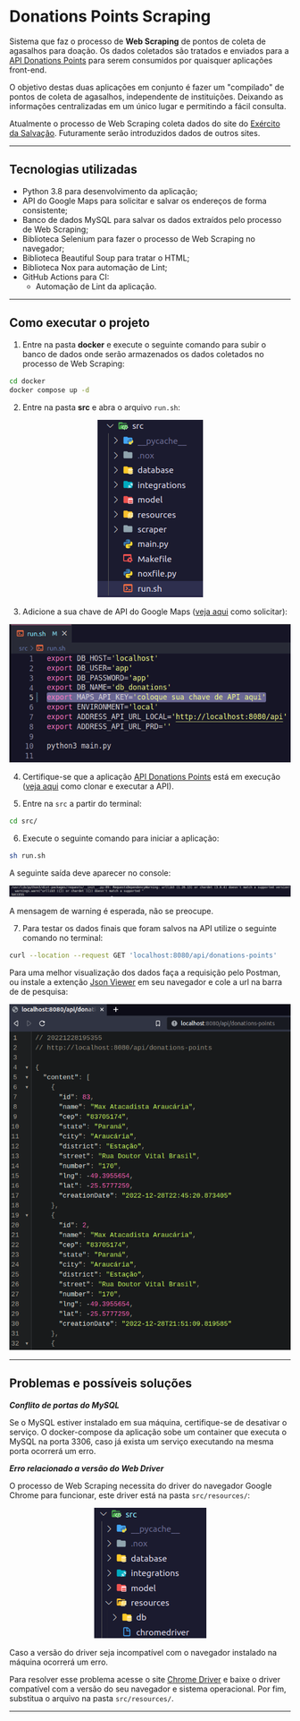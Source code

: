 # Donations Points Scraping

Sistema que faz o processo de **Web Scraping** de pontos de coleta de agasalhos para doação. Os dados coletados são tratados e enviados para a [API Donations Points](https://github.com/PedroHPAlmeida/fatec-tg-api-donations-points) para serem consumidos por quaisquer aplicações front-end.

O objetivo destas duas aplicações em conjunto é fazer um "compilado" de pontos de coleta de agasalhos, independente de instituições. Deixando as informações centralizadas em um único lugar e permitindo a fácil consulta.

Atualmente o processo de Web Scraping coleta dados do site do [Exército da Salvação](https://www.exercitodoacoes.org.br/doacoes/pontos-de-coleta/). Futuramente serão introduzidos dados de outros sites.

______
## Tecnologias utilizadas

* Python 3.8 para desenvolvimento da aplicação;
* API do Google Maps para solicitar e salvar os endereços de forma consistente;
* Banco de dados MySQL para salvar os dados extraídos pelo processo de Web Scraping;
* Biblioteca Selenium para fazer o processo de Web Scraping no navegador;
* Biblioteca Beautiful Soup para tratar o HTML;
* Biblioteca Nox para automação de Lint;
* GitHub Actions para CI:
    - Automação de Lint da aplicação.

______
## Como executar o projeto

1. Entre na pasta **docker** e execute o seguinte comando para subir o banco de dados onde serão armazenados os dados coletados no processo de Web Scraping:

```bash
cd docker
docker compose up -d
```

2. Entre na pasta **src** e abra o arquivo ```run.sh```:

<div align="center">

![Arquivo rn.sh](img/run-sh.png)

</div>

3. Adicione a sua chave de API do Google Maps ([veja aqui](https://developers.google.com/maps/documentation/javascript/get-api-key) como solicitar):

<div align="center">

![Arquivo rn.sh](img/maps-key.png)

</div>

4. Certifique-se que a aplicação [API Donations Points](https://github.com/PedroHPAlmeida/fatec-tg-api-donations-points) está em execução ([veja aqui](https://github.com/PedroHPAlmeida/fatec-tg-api-donations-points/blob/master/README.md) como clonar e executar a API).

5. Entre na ```src``` a partir do terminal:

```bash
cd src/
```

6. Execute o seguinte comando para iniciar a aplicação:
```bash
sh run.sh
```

A seguinte saída deve aparecer no console:

![Arquivo run.sh](img/success.png)

A mensagem de warning é esperada, não se preocupe.

7. Para testar os dados finais que foram salvos na API utilize o seguinte comando no terminal:

```bash
curl --location --request GET 'localhost:8080/api/donations-points'
```

Para uma melhor visualização dos dados faça a requisição pelo Postman, ou instale a extenção [Json Viewer](https://chrome.google.com/webstore/detail/json-viewer/gbmdgpbipfallnflgajpaliibnhdgobh) em seu navegador e cole a url na barra de de pesquisa:

<div align="center">

![Resultado da requisição](img/result.png)

</div>

______
## Problemas e possíveis soluções

***Conflito de portas do MySQL***

Se o MySQL estiver instalado em sua máquina, certifique-se de desativar o serviço. O docker-compose da aplicação sobe um container que executa o MySQL na porta 3306, caso já exista um serviço executando na mesma porta ocorrerá um erro.

***Erro relacionado a versão do Web Driver***

O processo de Web Scraping necessita do driver do navegador Google Chrome para funcionar, este driver está na pasta ```src/resources/```:

<div align="center">

![Arquivo rn.sh](img/driver.png)

</div>

Caso a versão do driver seja incompatível com o navegador instalado na máquina ocorrerá um erro.

Para resolver esse problema acesse o site [Chrome Driver](https://chromedriver.chromium.org/downloads) e baixe o driver compatível com a versão do seu navegador e sistema operacional. Por fim, substitua o arquivo na pasta ```src/resources/```.
______

